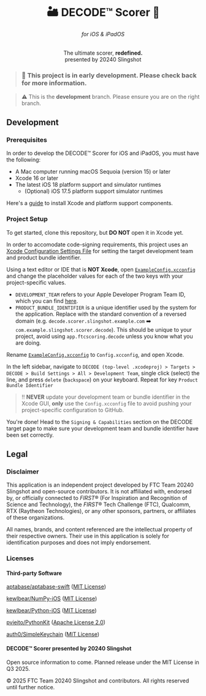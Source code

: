 <h1 align="center">🏜️ DECODE™ Scorer 🔎</h1>

<h6 align="center">for iOS & iPadOS</h6>

<p align="center">
  The ultimate scorer, <b>redefined.</b>
  <br />
  presented by 20240 Slingshot
</p>


> ### 🚧 This project is in early development. Please check back for more information.

> ⚠️ This is the **development** branch. Please ensure you are on the right branch.

## Development

### Prerequisites

In order to develop the DECODE™ Scorer for iOS and iPadOS, you must have the following:

- A Mac computer running macOS Sequoia (version 15) or later
- Xcode 16 or later
- The latest iOS 18 platform support and simulator runtimes
  - (Optional) iOS 17.5 platform support simulator runtimes

Here's a [guide](https://gist.github.com/JiningLiu/59ce150600c781533736b41ca0615805) to install Xcode and platform support components.

### Project Setup

To get started, clone this repository, but **DO NOT** open it in Xcode yet.

In order to accomodate code-signing requirements, this project uses an [Xcode Configuration Settings File](https://developer.apple.com/documentation/xcode/adding-a-build-configuration-file-to-your-project) for setting the target development team and product bundle identifier.

Using a text editor or IDE that is **NOT Xcode**, open [`ExampleConfig.xcconfig`](./ExampleConfig.xcconfig) and change the placeholder values for each of the two keys with your project-specific values.

- `DEVELOPMENT_TEAM` refers to your Apple Developer Program Team ID, which you can find [here](https://developer.apple.com/account#MembershipDetailsCard).
- `PRODUCT_BUNDLE_IDENTIFIER` is a unique identifier used by the system for the application. Replace with the standard convention of a reversed domain (e.g. `decode.scorer.slingshot.example.com` ➡️ `com.example.slingshot.scorer.decode`). This should be unique to your project, avoid using `app.ftcscoring.decode` unless you know what you are doing.

Rename [`ExampleConfig.xcconfig`](./ExampleConfig.xcconfig) to `Config.xcconfig`, and open Xcode.

In the left sidebar, navigate to `DECODE (top-level .xcodeproj) > Targets > DECODE > Build Settings > All > Development Team`, single click (select) the line, and press `delete` (`backspace`) on your keyboard. Repeat for key `Product Bundle Identifier`

> ‼️ **NEVER** update your development team or bundle identifier in the Xcode GUI, **only** use the `Config.xcconfig` file to avoid pushing your project-specific configuration to GitHub. 

You're done! Head to the `Signing & Capabilities` section on the DECODE target page to make sure your development team and bundle identifier have been set correctly.

## Legal

### Disclaimer

This application is an independent project developed by FTC Team 20240 Slingshot and open-source contributors. It is not affiliated with, endorsed by, or officially connected to *FIRST*® (For Inspiration and Recognition of Science and Technology), the *FIRST*® Tech Challenge (FTC), Qualcomm, RTX (Raytheon Technologies), or any other sponsors, partners, or affiliates of these organizations.

All names, brands, and content referenced are the intellectual property of their respective owners. Their use in this application is solely for identification purposes and does not imply endorsement.

### Licenses

#### Third-party Software

[aptabase/aptabase-swift](https://github.com/aptabase/aptabase-swift) ([MIT License](https://github.com/aptabase/aptabase-swift/blob/main/LICENSE))

[kewlbear/NumPy-iOS](https://github.com/kewlbear/NumPy-iOS) ([MIT License](https://github.com/kewlbear/NumPy-iOS/blob/main/LICENSE))

[kewlbear/Python-iOS](https://github.com/kewlbear/Python-iOS) ([MIT License](https://github.com/kewlbear/Python-iOS/blob/kivy-ios/LICENSE))

[pvieito/PythonKit](https://github.com/pvieito/PythonKit) ([Apache License 2.0](https://github.com/pvieito/PythonKit/blob/master/LICENSE.txt))

[auth0/SimpleKeychain](https://github.com/auth0/SimpleKeychain) ([MIT License](https://github.com/auth0/SimpleKeychain/blob/master/LICENSE))

#### DECODE™ Scorer presented by 20240 Slingshot

Open source information to come. Planned release under the MIT License in Q3 2025.

© 2025 FTC Team 20240 Slingshot and contributors. All rights reserved until further notice.
